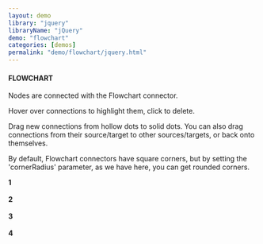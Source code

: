 ```yaml
---
layout: demo
library: "jquery"
libraryName: "jQuery"
demo: "flowchart"
categories: [demos]
permalink: "demo/flowchart/jquery.html"
---
```


<div class="explanation">
    <h4>FLOWCHART</h4>
    <p>Nodes are connected with the Flowchart connector.</p>
    <p>Hover over connections to highlight them, click to delete. </p>
    <p>Drag new connections from hollow dots to solid dots. You can also drag connections from their source/target to other sources/targets, or back onto themselves.</p>
    <p>By default, Flowchart connectors have square corners, but by setting the 'cornerRadius' parameter, as we have here, you can get rounded corners.</p>       
</div>
<div class="demo flowchart-demo" id="flowchart-demo">
    <div class="window" id="flowchartWindow1"><strong>1</strong><br/><br/></div>
    <div class="window" id="flowchartWindow2"><strong>2</strong><br/><br/></div>
    <div class="window" id="flowchartWindow3"><strong>3</strong><br/><br/></div>
    <div class="window" id="flowchartWindow4"><strong>4</strong><br/><br/></div>
</div>
